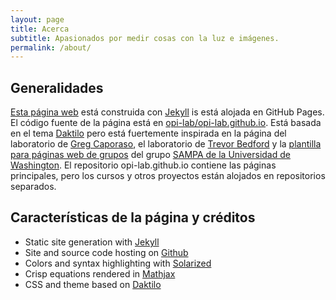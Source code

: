 ```yaml
---
layout: page
title: Acerca
subtitle: Apasionados por medir cosas con la luz e imágenes.
permalink: /about/
---
```



## Generalidades  ##

<!-- ## Overview ## -->

<!--This site is built with Jekyll and hosted on GitHub Pages. Site source at cboettig/cboettig.github.io. Please report errors or feedback here. The cboettig.github.io repository hosts the main pages, while my lab notebooks are now hosted from separate GitHub repositories by year as described in this post. For more about the open lab notebook, please see this introduction-->

[Esta página web](http://opilab.unitecnologica.edu.co) está construida con [Jekyll](http://jekyllrb.com/) is está alojada en GitHub Pages. El código fuente de la página está en [opi-lab/opi-lab.github.io](https://github.com/opi-lab/opi-lab.github.io). Está basada en el tema [Daktilo](http://daktilo.github.io/ "Daktilo - A Minimal Jekyll Theme Inspired From Typewriters") pero está fuertemente inspirada en la página del laboratorio de [Greg Caporaso](http://caporasolab.us/ "Welcome » Caporaso Lab"), el laboratorio de [Trevor Bedford](http://bedford.io/team/ "bedford lab / team") y la [plantilla para páginas web de grupos](https://github.com/uwsampa/research-group-web "GitHub - uwsampa/research-group-web: a template for research group sites") del grupo [SAMPA de la Universidad de Washington](https://sampa.cs.washington.edu/ "Sampa: Home"). El repositorio opi-lab.github.io contiene las páginas principales, pero los cursos y otros proyectos están alojados en repositorios separados. 

## Características de la página y créditos  ##
<!--## Site Features & Credits  ##-->

- Static site generation with [Jekyll](http://jekyllrb.com/)
- Site and source code hosting on [Github](https://github.com/ "GitHub")
- Colors and syntax highlighting with [Solarized](http://ethanschoonover.com/solarized "Solarized - Ethan Schoonover")
- Crisp equations rendered in [Mathjax](https://www.mathjax.org/ "MathJax")
- CSS and theme based on [Daktilo](http://daktilo.github.io/ "Daktilo - A Minimal Jekyll Theme Inspired From Typewriters")



<!-- This is the base Jekyll theme. You can find out more info about customizing your Jekyll theme, as well as basic Jekyll usage documentation at [jekyllrb.com](http://jekyllrb.com/)

You can find the source code for the Jekyll new theme at: [github.com/jglovier/jekyll-new](https://github.com/jglovier/jekyll-new)

You can find the source code for Jekyll at [github.com/jekyll/jekyll](https://github.com/jekyll/jekyll) -->

